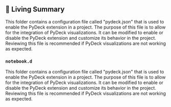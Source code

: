 

<!-- Living README Summary -->
## 🌳 Living Summary

This folder contains a configuration file called "pydeck.json" that is used to enable the PyDeck extension in a project. The purpose of this file is to allow for the integration of PyDeck visualizations. It can be modified to enable or disable the PyDeck extension and customize its behavior in the project. Reviewing this file is recommended if PyDeck visualizations are not working as expected.


### `notebook.d`

This folder contains a configuration file called "pydeck.json" that is used to enable the PyDeck extension in a project. The purpose of this file is to allow for the integration of PyDeck visualizations. It can be modified to enable or disable the PyDeck extension and customize its behavior in the project. Reviewing this file is recommended if PyDeck visualizations are not working as expected.

<!-- Living README Summary -->